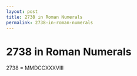 ```yaml
---
layout: post
title: 2738 in Roman Numerals
permalink: 2738-in-roman-numerals
---
```


# 2738 in Roman Numerals

2738 = MMDCCXXXVIII
